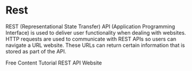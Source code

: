 # Rest

REST (Representational State Transfer) API (Application Programming Interface) is used to deliver user functionality when dealing with websites. HTTP requests are used to communicate with REST APIs so users can navigate a URL website. These URLs can return certain information that is stored as part of the API.

<ResourceGroupTitle>Free Content</ResourceGroupTitle>
<BadgeLink badgeText='Read' colorScheme="yellow" href='https://go.dev/doc/tutorial/web-service-gin'>Tutorial</BadgeLink>
<BadgeLink badgeText='Youtube' colorScheme="red" href='https://youtube.com/playlist?list=PLzUGFf4GhXBL4GHXVcMMvzgtO8-WEJIoY'>REST API</BadgeLink>
<BadgeLink badgeText='GeeksForGeeks' colorScheme="Green" href='https://www.geeksforgeeks.org/rest-api-introduction/'>Website</BadgeLink>
